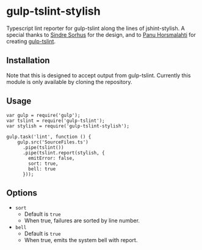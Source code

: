 gulp-tslint-stylish
===================
Typescript lint reporter for gulp-tslint along the lines of jshint-stylish.  A special thanks to [Sindre Sorhus](https://github.com/sindresorhus) for the design, and to [Panu Horsmalahti](https://github.com/panuhorsmalahti) for creating [gulp-tslint](https://github.com/panuhorsmalahti/gulp-tslint).

Installation
------------
Note that this is designed to accept output from gulp-tslint.  Currently this module is only available by cloning the repository.

Usage
-----

```
var gulp = require('gulp');
var tslint = require('gulp-tslint');
var stylish = require('gulp-tslint-stylish');

gulp.task('lint', function () {
    gulp.src('SourceFiles.ts')
      .pipe(tslint())
      .pipe(tslint.report(stylish, {
        emitError: false,
        sort: true,
        bell: true
      }));
```

Options
-------
- `sort`
	- Default is `true`
	- When true, failures are sorted by line number.
- `bell`
    - Default is `true`
    - When true, emits the system bell with report.
